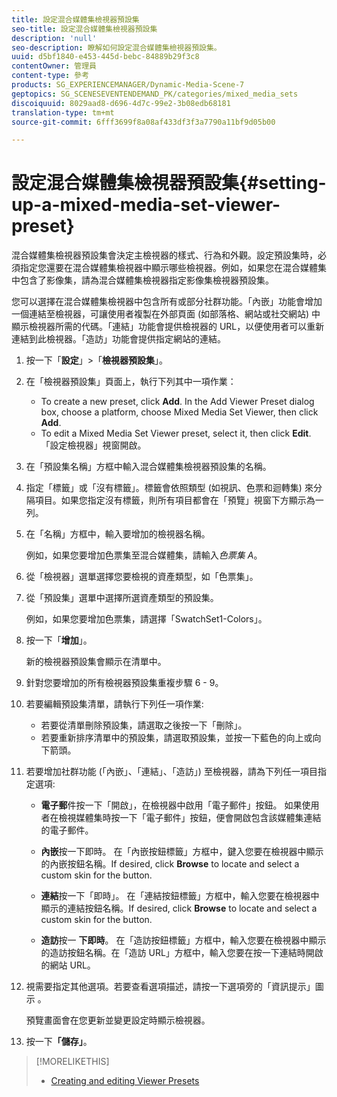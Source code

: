 ```yaml
---
title: 設定混合媒體集檢視器預設集
seo-title: 設定混合媒體集檢視器預設集
description: 'null'
seo-description: 瞭解如何設定混合媒體集檢視器預設集。
uuid: d5bf1840-e453-445d-bebc-84889b29f3c8
contentOwner: 管理員
content-type: 參考
products: SG_EXPERIENCEMANAGER/Dynamic-Media-Scene-7
geptopics: SG_SCENESEVENTENDEMAND_PK/categories/mixed_media_sets
discoiquuid: 8029aad8-d696-4d7c-99e2-3b08edb68181
translation-type: tm+mt
source-git-commit: 6fff3699f8a08af433df3f3a7790a11bf9d05b00

---
```



# 設定混合媒體集檢視器預設集{#setting-up-a-mixed-media-set-viewer-preset}

混合媒體集檢視器預設集會決定主檢視器的樣式、行為和外觀。設定預設集時，必須指定您還要在混合媒體集檢視器中顯示哪些檢視器。例如，如果您在混合媒體集中包含了影像集，請為混合媒體集檢視器指定影像集檢視器預設集。

您可以選擇在混合媒體集檢視器中包含所有或部分社群功能。「內嵌」功能會增加一個連結至檢視器，可讓使用者複製在外部頁面 (如部落格、網站或社交網站) 中顯示檢視器所需的代碼。「連結」功能會提供檢視器的 URL，以便使用者可以重新連結到此檢視器。「造訪」功能會提供指定網站的連結。

1. 按一下「**設定**」&gt;「**檢視器預設集**」。
1. 在「檢視器預設集」頁面上，執行下列其中一項作業：

   * To create a new preset, click **Add**. In the Add Viewer Preset dialog box, choose a platform, choose Mixed Media Set Viewer, then click **Add**.
   * To edit a Mixed Media Set Viewer preset, select it, then click **Edit**.
   「設定檢視器」視窗開啟。

1. 在「預設集名稱」方框中輸入混合媒體集檢視器預設集的名稱。
1. 指定「標籤」或「沒有標籤」。標籤會依照類型 (如視訊、色票和迴轉集) 來分隔項目。如果您指定沒有標籤，則所有項目都會在「預覽」視窗下方顯示為一列。
1. 在「名稱」方框中，輸入要增加的檢視器名稱。

   例如，如果您要增加色票集至混合媒體集，請輸入&#x200B;*色票集 A*。

1. 從「檢視器」選單選擇您要檢視的資產類型，如「色票集」。
1. 從「預設集」選單中選擇所選資產類型的預設集。

   例如，如果您要增加色票集，請選擇「SwatchSet1-Colors」。

1. 按一下「**增加**」。

   新的檢視器預設集會顯示在清單中。

1. 針對您要增加的所有檢視器預設集重複步驟 6 - 9。
1. 若要編輯預設集清單，請執行下列任一項作業:

   * 若要從清單刪除預設集，請選取之後按一下「刪除」。
   * 若要重新排序清單中的預設集，請選取預設集，並按一下藍色的向上或向下箭頭。

1. 若要增加社群功能 (「內嵌」、「連結」、「造訪」) 至檢視器，請為下列任一項目指定選項:

   * **電子郵**&#x200B;件按一下「開啟」，在檢視器中啟用「電子郵件」按鈕。 如果使用者在檢視媒體集時按一下「電子郵件」按鈕，便會開啟包含該媒體集連結的電子郵件。

   * **內嵌**&#x200B;按一下即時。 在「內嵌按鈕標籤」方框中，鍵入您要在檢視器中顯示的內嵌按鈕名稱。If desired, click **Browse** to locate and select a custom skin for the button.

   * **連結**&#x200B;按一下「即時」。 在「連結按鈕標籤」方框中，輸入您要在檢視器中顯示的連結按鈕名稱。If desired, click **Browse** to locate and select a custom skin for the button.

   * **造訪**&#x200B;按一 **下即時**。 在「造訪按鈕標籤」方框中，輸入您要在檢視器中顯示的造訪按鈕名稱。在「造訪 URL」方框中，輸入您要在按一下連結時開啟的網站 URL。

1. 視需要指定其他選項。若要查看選項描述，請按一下選項旁的「資訊提示」圖示 。

   預覽畫面會在您更新並變更設定時顯示檢視器。

1. 按一下&#x200B;**「儲存」**。

>[!MORELIKETHIS]
>
>* [Creating and editing Viewer Presets](application-setup.md#adding_and_editing_viewer_presets)

